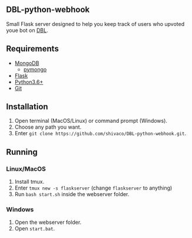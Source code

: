 ## DBL-python-webhook
Small Flask server designed to help you keep track of users who upvoted youe bot on [DBL](https://discordbots.org/).

## Requirements

* [MongoDB](https://www.mongodb.com/download-center/community)
  * [pymongo](https://api.mongodb.com/python/current/installation.html)
* [Flask](https://pypi.org/project/Flask/1.0.2/)
* [Python3.6+](https://www.python.org/downloads/release/python-360/)
* [Git](https://git-scm.com/downloads)

## Installation

1. Open terminal (MacOS/Linux) or command prompt (Windows).
2. Choose any path you want.
3. Enter `git clone https://github.com/shivaco/DBL-python-webhook.git`.

## Running

### Linux/MacOS

1. Install tmux.
2. Enter `tmux new -s flaskserver` (change `flaskserver` to anything)
3. Run `bash start.sh` inside the webserver folder.

### Windows

1. Open the webserver folder.
2. Open `start.bat`.
